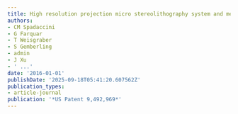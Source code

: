 ```yaml
---
title: High resolution projection micro stereolithography system and method
authors:
- CM Spadaccini
- G Farquar
- T Weisgraber
- S Gemberling
- admin
- J Xu
- ' ...'
date: '2016-01-01'
publishDate: '2025-09-18T05:41:20.607562Z'
publication_types:
- article-journal
publication: '*US Patent 9,492,969*'
---
```

